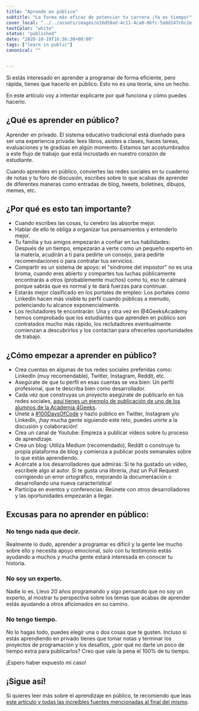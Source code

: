 ```yaml
---
title: "Aprende en público"
subtitle: "La forma más eficaz de potenciar tu carrera ¡Ya es tiempo!"
cover_local: "../../assets/images/e16d59ad-4c11-4ca0-8bfc-5a9d147c6c2e.jpeg"
textColor: "white"
status: "published"
date: "2020-10-19T16:36:30+00:00"
tags: ["learn in public"]
canonical: ""


---
```


Si estás interesado en aprender a programar de forma eficiente, pero rápida, tienes que hacerlo en público. Esto no es una teoría, sino un hecho.  

En este artículo voy a intentar explicarte por qué funciona y cómo puedes hacerlo.

## ¿Qué es aprender en público?

Aprender en privado. El sistema educativo tradicional está diseñado para ser una experiencia privada: lees libros, asistes a clases, haces tareas, evaluaciones y te gradúas en algún momento. Estamos tan acostumbrados a este flujo de trabajo que está incrustado en nuestro corazón de estudiante.

Cuando aprendes en público, conviertes las redes sociales en tu cuaderno de notas y tu foro de discusión, escribes sobre lo que acabas de aprender de diferentes maneras como entradas de blog, tweets, boletines, dibujos, memes, etc.

## ¿Por qué es esto tan importante?

- Cuando escribes las cosas, tu cerebro las absorbe mejor.
- Hablar de ello te obliga a organizar tus pensamientos y entenderlo mejor.
- Tu familia y tus amigos empezarán a confiar en tus habilidades: Después de un tiempo, empezarán a verte como un pequeño experto en la materia, acudirán a ti para pedirte un consejo, para pedirte recomendaciones o para contratar tus servicios.
- Compartir es un sistema de apoyo: el "síndrome del impostor" no es una broma, cuando eres abierto y compartes tus luchas públicamente encontrarás a otros (probablemente muchos) como tú, eso te calmará porque sabrás que es normal y te dará fuerzas para continuar. 
- Estarás mejor clasificado en los portales de empleo: Los portales como LinkedIn hacen más visible tu perfil cuando públicas a menudo, potenciando tu alcance exponencialmente.
- Los reclutadores te encontrarán: Una y otra vez en @4GeeksAcademy hemos comprobado que los estudiantes que aprenden en público son contratados mucho más rápido, los reclutadores eventualmente comienzan a descubrirlos y los contactan para ofrecerles oportunidades de trabajo.

## ¿Cómo empezar a aprender en público?

- Crea cuentas en algunas de tus redes sociales preferidas como: LinkedIn (muy recomendable), Twitter, Instagram, Reddit, etc.
- Asegúrate de que tu perfil en esas cuentas se vea bien: Un perfil profesional, que te describa bien como desarrollador.
- Cada vez que construyas un proyecto asegúrate de publicarlo en tus redes sociales, [aquí tienes un ejemplo de publicación de uno de los alumnos de la Academia 4Geeks](https://www.linkedin.com/feed/update/urn:li:activity:6750086679345815552/).
- Únete a [#100DaysOfCode](https://www.100daysofcode.com/) y hazlo público en Twitter, Instagram y/o LinkedIn, ¡hay mucha gente siguiendo este reto, puedes unirte a la discusión y colaboración!
- Crea un canal de Youtube: Empieza a publicar vídeos sobre tu proceso de aprendizaje.
- Crea un blog: Utiliza Medium (recomendado), Reddit o construye tu propia plataforma de blog y comienza a publicar posts semanales sobre lo que estás aprendiendo.
- Acércate a los desarrolladores que admiras: Si te ha gustado un vídeo, escríbele algo al autor. Si te gusta una librería, ¡haz un Pull Request corrigiendo un error ortográfico, mejorando la documentación o desarrollando una nueva característica!
- Participa en eventos y conferencias: Reúnete con otros desarrolladores y las oportunidades empezarán a llegar.

## Excusas para no aprender en público:

### No tengo nada que decir.

Realmente lo dudo, aprender a programar es difícil y la gente lee mucho sobre ello y necesita apoyo emocional, solo con tu testimonio estás ayudando a muchos y mucha gente estará interesada en conocer tu historia.

### No soy un experto.

Nadie lo es. Llevo 20 años programando y sigo pensando que no soy un experto, al mostrar tu perspectiva sobre los temas que acabas de aprender estás ayudando a otros aficionados en su camino.

### No tengo tiempo.

No lo hagas todo, puedes elegir una o dos cosas que te gusten. Incluso si estás aprendiendo en privado tienes que tomar notas y terminar los proyectos de programación y los desafíos, ¿por qué no darte un poco de tiempo extra para publicarlos? Creo que vale la pena el 100% de tu tiempo. 

¡Espero haber expuesto mi caso!

## ¡Sigue así!

Si quieres leer más sobre el aprendizaje en público, te recomiendo que leas [este artículo y todas las increíbles fuentes mencionadas al final del mismo](https://www.swyx.io/learn-in-public/).
